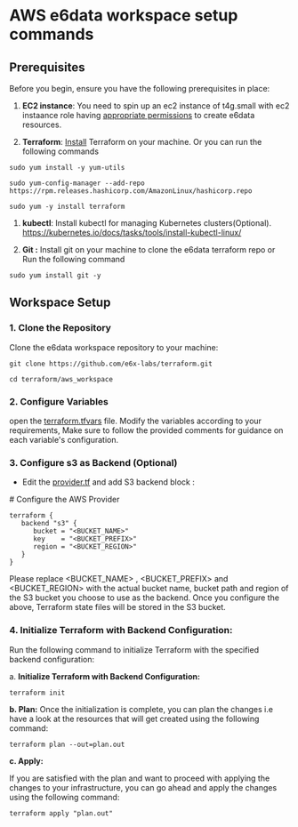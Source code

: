 # **AWS e6data workspace setup commands**
## **Prerequisites**
Before you begin, ensure you have the following prerequisites in place:

1. **EC2 instance**: You need to spin up an ec2 instance of t4g.small with ec2 instaance role having [appropriate permissions](./iam_permissions.json) to create e6data resources.

1. **Terraform**: [Install](https://developer.hashicorp.com/terraform/tutorials/aws-get-started/install-cli) Terraform on your machine. Or you can run the following commands

```Shell
sudo yum install -y yum-utils

sudo yum-config-manager --add-repo https://rpm.releases.hashicorp.com/AmazonLinux/hashicorp.repo

sudo yum -y install terraform
```

1. **kubectl**: Install kubectl for managing Kubernetes clusters(Optional).
<https://kubernetes.io/docs/tasks/tools/install-kubectl-linux/>

1. **Git :** Install git on your machine to clone the e6data terraform repo or Run the following command 

```Shell
sudo yum install git -y
```

## **Workspace Setup**

### **1. Clone the Repository**
Clone the e6data workspace repository to your machine:

```Shell
git clone https://github.com/e6x-labs/terraform.git

cd terraform/aws_workspace
```

### **2. Configure Variables**
open the [terraform.tfvars](../aws_workspace/terraform.tfvars) file. Modify the variables according to your requirements, Make sure to follow the provided comments for guidance on each variable's configuration.

### **3. Configure s3 as Backend (Optional)**
- Edit the [provider.tf](../aws_workspace/provider.tf) and add S3 backend block :

\# Configure the AWS Provider

```HCL
terraform {
   backend "s3" {
      bucket = "<BUCKET_NAME>"
      key    = "<BUCKET_PREFIX>"
      region = "<BUCKET_REGION>"
   }
}
```

Please replace <BUCKET_NAME> , <BUCKET_PREFIX> and <BUCKET_REGION> with the actual bucket name, bucket path and region of the S3 bucket you choose to use as the backend. Once you configure the above, Terraform state files will be stored in the S3 bucket. 

### **4. Initialize Terraform with Backend Configuration:**
Run the following command to initialize Terraform with the specified backend configuration:

a. **Initialize Terraform with Backend Configuration:**

```HCL
terraform init
```

**b. Plan:**
Once the initialization is complete, you can plan the changes i.e have a look at the resources that will get created using the following command:

```HCL
terraform plan --out=plan.out
```

**c. Apply:**

If you are satisfied with the plan and want to proceed with applying the changes to your infrastructure, you can go ahead and apply the changes using the following command:

```HCL
terraform apply "plan.out"
```